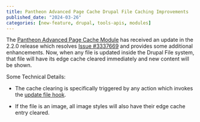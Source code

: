```yaml
---
title: Pantheon Advanced Page Cache Drupal File Caching Improvements
published_date: "2024-03-26"
categories: [new-feature, drupal, tools-apis, modules]
---
```

The [Pantheon Advanced Page Cache Module](https://www.drupal.org/project/pantheon_advanced_page_cache) has received an update in the 2.2.0 release which resolves [Issue #3337669](https://www.drupal.org/project/pantheon_advanced_page_cache/issues/3337669) and provides some additional enhancements. Now, when any file is updated inside the Drupal File system, that file will have its edge cache cleared immediately and new content will be shown.

Some Technical Details:

- The cache clearing is specifically triggered by any action which invokes the [update file hook](https://api.drupal.org/api/drupal/core%21lib%21Drupal%21Core%21Entity%21entity.api.php/function/hook_entity_update/10). 

- If the file is an image, all image styles will also have their edge cache entry cleared.
